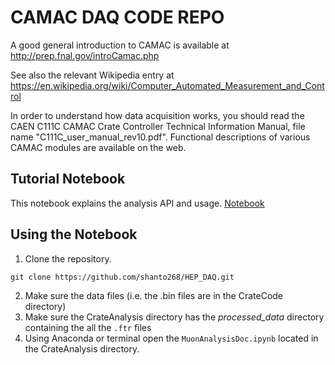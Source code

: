 # CAMAC DAQ CODE REPO

A good general introduction to CAMAC is available at
http://prep.fnal.gov/introCamac.php

See also the relevant Wikipedia entry at
https://en.wikipedia.org/wiki/Computer_Automated_Measurement_and_Control

In order to understand how data acquisition works, you should read the
CAEN C111C CAMAC Crate Controller Technical Information Manual, file
name "C111C_user_manual_rev10.pdf". Functional descriptions of various
CAMAC modules are available on the web.

## Tutorial Notebook
This notebook explains the analysis API and usage.
[Notebook](CrateAnalysis/MuonAnalysisDoc.ipynb)

## Using the Notebook
1. Clone the repository.
```
git clone https://github.com/shanto268/HEP_DAQ.git
```
2. Make sure the data files (i.e. the .bin files are in the CrateCode directory) 
3. Make sure the CrateAnalysis directory has the *processed_data* directory containing the all the `.ftr` files
4. Using Anaconda or terminal open the `MuonAnalysisDoc.ipynb` located in the CrateAnalysis directory.
